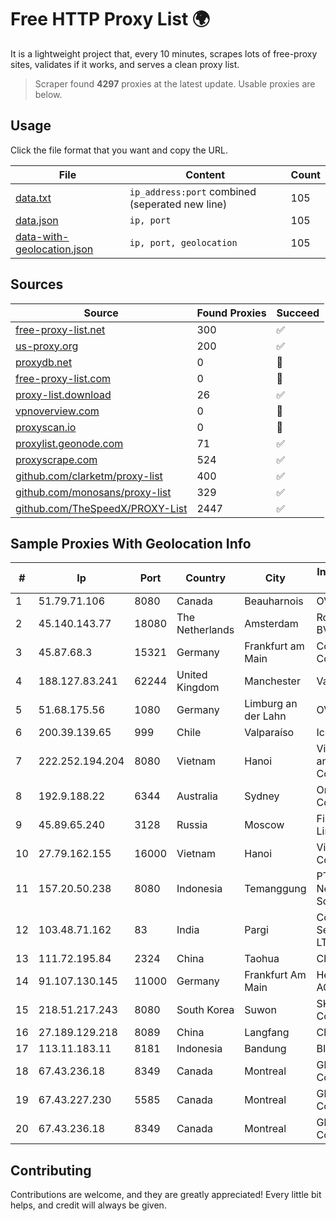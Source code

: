 
# Free HTTP Proxy List 🌍

It is a lightweight project that, every 10 minutes, scrapes lots of free-proxy sites, validates if it works, and serves a clean proxy list.


> Scraper found **4297** proxies at the latest update. Usable proxies are below.

## Usage

Click the file format that you want and copy the URL.


|File|Content|Count|
|----|-------|-----|
|[data.txt](https://raw.githubusercontent.com/themiralay/Proxy-List-World/master/data.txt)|`ip_address:port` combined (seperated new line)|105|
|[data.json](https://raw.githubusercontent.com/themiralay/Proxy-List-World/master/data.json)|`ip, port`|105|
|[data-with-geolocation.json](https://raw.githubusercontent.com/themiralay/Proxy-List-World/master/data-with-geolocation.json)|`ip, port, geolocation`|105|

## Sources

|Source|Found Proxies|Succeed|
|------|-------------|-------|
|[free-proxy-list.net](https://free-proxy-list.net)|300|✅|
|[us-proxy.org](https://www.us-proxy.org)|200|✅|
|[proxydb.net](http://proxydb.net)|0|🚫|
|[free-proxy-list.com](https://free-proxy-list.com/?page=&port=&type%5B%5D=http&type%5B%5D=https&up_time=0&search=Search)|0|🚫|
|[proxy-list.download](https://www.proxy-list.download/HTTP)|26|✅|
|[vpnoverview.com](https://vpnoverview.com/privacy/anonymous-browsing/free-proxy-servers)|0|🚫|
|[proxyscan.io](https://www.proxyscan.io)|0|🚫|
|[proxylist.geonode.com](https://proxylist.geonode.com/api/proxy-list?limit=300&page=1&sort_by=lastChecked&sort_type=desc&protocols=http,https)|71|✅|
|[proxyscrape.com](https://api.proxyscrape.com/v2/?request=displayproxies&protocol=http&timeout=10000&country=all&ssl=all&anonymity=all)|524|✅|
|[github.com/clarketm/proxy-list](https://raw.githubusercontent.com/clarketm/proxy-list/master/proxy-list-raw.txt)|400|✅|
|[github.com/monosans/proxy-list](https://raw.githubusercontent.com/monosans/proxy-list/main/proxies/http.txt)|329|✅|
|[github.com/TheSpeedX/PROXY-List](https://raw.githubusercontent.com/TheSpeedX/PROXY-List/master/http.txt)|2447|✅|


## Sample Proxies With Geolocation Info

|#|Ip|Port|Country|City|Internet Service Provider|
|-|--|----|-------|----|-------------------------|
|1|51.79.71.106|8080|Canada|Beauharnois|OVH SAS|
|2|45.140.143.77|18080|The Netherlands|Amsterdam|RoyaleHosting BV|
|3|45.87.68.3|15321|Germany|Frankfurt am Main|Cogent Communications|
|4|188.127.83.241|62244|United Kingdom|Manchester|Vaioni Group Ltd|
|5|51.68.175.56|1080|Germany|Limburg an der Lahn|OVH SAS|
|6|200.39.139.65|999|Chile|Valparaíso|Iconex SPA|
|7|222.252.194.204|8080|Vietnam|Hanoi|VietNam Post and Telecom Corporation|
|8|192.9.188.22|6344|Australia|Sydney|Oracle Corporation|
|9|45.89.65.240|3128|Russia|Moscow|First Server Limited|
|10|27.79.162.155|16000|Vietnam|Hanoi|Viettel Corporation|
|11|157.20.50.238|8080|Indonesia|Temanggung|PT Cmdj Network Solution|
|12|103.48.71.162|83|India|Pargi|Country Online Services PVT LTD|
|13|111.72.195.84|2324|China|Taohua|Chinanet|
|14|91.107.130.145|11000|Germany|Frankfurt Am Main|Hetzner Online AG|
|15|218.51.217.243|8080|South Korea|Suwon|SK Broadband Co Ltd|
|16|27.189.129.218|8089|China|Langfang|Chinanet|
|17|113.11.183.11|8181|Indonesia|Bandung|BIZNET|
|18|67.43.236.18|8349|Canada|Montreal|GloboTech Communications|
|19|67.43.227.230|5585|Canada|Montreal|GloboTech Communications|
|20|67.43.236.18|8349|Canada|Montreal|GloboTech Communications|



## Contributing

Contributions are welcome, and they are greatly appreciated! Every
little bit helps, and credit will always be given.

